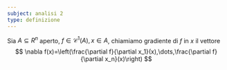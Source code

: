 ```yaml
---
subject: analisi 2
type: definizione
---
```

Sia $A\subseteq{R}^n$ aperto, $f\in\mathcal{C}^1(A),x\in A$, chiamiamo gradiente di $f$ in $x$ il vettore
$$
\nabla f(x)=\left(\frac{\partial f}{\partial x_1}(x),\dots,\frac{\partial f}{\partial x_n}(x)\right)
$$
